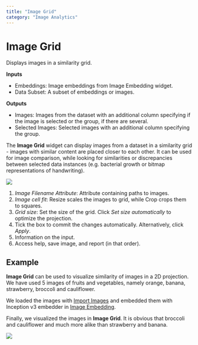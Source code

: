 ```yaml
---
title: "Image Grid"
category: "Image Analytics"
---
```

Image Grid
==========

Displays images in a similarity grid.

**Inputs**

- Embeddings: Image embeddings from Image Embedding widget.
- Data Subset: A subset of embeddings or images.

**Outputs**

- Images: Images from the dataset with an additional column specifying if the image is selected or the group, if there are several.
- Selected Images: Selected images with an additional column specifying the group.

The **Image Grid** widget can display images from a dataset in a similarity grid - images with similar content are placed closer to each other. It can be used for image comparison, while looking for similarities or discrepancies between selected data instances (e.g. bacterial growth or bitmap representations of handwriting).

![](../images/ImageGrid-stamped.png)

1. *Image Filename Attribute*: Attribute containing paths to images.
2. *Image cell fit*: Resize scales the images to grid, while Crop crops them to squares.
3. *Grid size*: Set the size of the grid. Click *Set size automatically* to optimize the projection.
4. Tick the box to commit the changes automatically. Alternatively, click *Apply*.
5. Information on the input.
6. Access help, save image, and report (in that order).

Example
-------

**Image Grid** can be used to visualize similarity of images in a 2D projection. We have used 5 images of fruits and vegetables, namely orange, banana, strawberry, broccoli and cauliflower.

We loaded the images with [Import Images](importimages.md) and embedded them with Inception v3 embedder in [Image Embedding](../imageembedding/).

Finally, we visualized the images in **Image Grid**. It is obvious that broccoli and cauliflower and much more alike than strawberry and banana.

![](../images/ImageGrid-Example.png)
